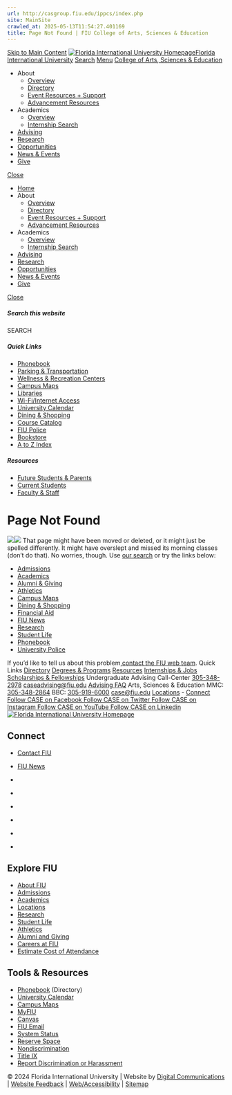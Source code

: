 ```yaml
---
url: http://casgroup.fiu.edu/ippcs/index.php
site: MainSite
crawled_at: 2025-05-13T11:54:27.401169
title: Page Not Found | FIU College of Arts, Sciences & Education
---
```


[Skip to Main Content](https://casgroup.fiu.edu/ippcs/index.php#main-content)
[![Florida International University Homepage](https://digicdn.fiu.edu/core/_assets/images/logo-top.svg)Florida International University](https://www.fiu.edu/)
[Search](https://casgroup.fiu.edu/ippcs/index.php)
[Menu](https://casgroup.fiu.edu/ippcs/index.php)
[College of Arts, Sciences & Education](https://casgroup.fiu.edu/index.html)
  * About
    * [Overview](https://casgroup.fiu.edu/about/index.html)
    * [Directory](https://casgroup.fiu.edu/about/directory/index.html)
    * [Event Resources + Support](https://casgroup.fiu.edu/about/event-resources-support/index.html)
    * [Advancement Resources](https://casgroup.fiu.edu/about/advancement-resources/index.html)
  * Academics
    * [Overview](https://casgroup.fiu.edu/academics/index.html)
    * [Internship Search](https://casgroup.fiu.edu/academics/internship-search/index.html)
  * [Advising](https://casgroup.fiu.edu/advising/index.html)
  * [Research](https://casgroup.fiu.edu/research/index.html)
  * [Opportunities](https://casgroup.fiu.edu/opportunities/index.html)
  * [News & Events](https://casgroup.fiu.edu/news-events/index.html)
  * [Give](https://casgroup.fiu.edu/give/index.html)


[Close](https://casgroup.fiu.edu/ippcs/index.php)
  * [Home](https://casgroup.fiu.edu/index.html)
  * About
    * [Overview](https://casgroup.fiu.edu/about/index.html)
    * [Directory](https://casgroup.fiu.edu/about/directory/index.html)
    * [Event Resources + Support](https://casgroup.fiu.edu/about/event-resources-support/index.html)
    * [Advancement Resources](https://casgroup.fiu.edu/about/advancement-resources/index.html)
  * Academics
    * [Overview](https://casgroup.fiu.edu/academics/index.html)
    * [Internship Search](https://casgroup.fiu.edu/academics/internship-search/index.html)
  * [Advising](https://casgroup.fiu.edu/advising/index.html)
  * [Research](https://casgroup.fiu.edu/research/index.html)
  * [Opportunities](https://casgroup.fiu.edu/opportunities/index.html)
  * [News & Events](https://casgroup.fiu.edu/news-events/index.html)
  * [Give](https://casgroup.fiu.edu/give/index.html)


[ Close ](https://casgroup.fiu.edu/ippcs/index.php)
##### Search this website
SEARCH
##### Quick Links
  * [ Phonebook](https://phonebook.fiu.edu)
  * [ Parking & Transportation](https://parking.fiu.edu/)
  * [ Wellness & Recreation Centers](https://dasa.fiu.edu/all-departments/wellness-recreation-centers/)
  * [ Campus Maps](http://campusmaps.fiu.edu/)
  * [ Libraries](https://library.fiu.edu/)
  * [ Wi-Fi/Internet Access](https://network.fiu.edu/)
  * [ University Calendar](https://calendar.fiu.edu/)
  * [ Dining & Shopping](https://shop.fiu.edu/)
  * [ Course Catalog](https://catalog.fiu.edu/)
  * [ FIU Police](https://police.fiu.edu/)
  * [ Bookstore](https://shop.fiu.edu/retail/barnes-noble/course-materials/)
  * [ A to Z Index](https://www.fiu.edu/atoz/index.html)


##### Resources
  * [ Future Students & Parents](https://www.fiu.edu/information-for/future-students-parents.html)
  * [ Current Students](https://www.fiu.edu/information-for/current-students.html)
  * [ Faculty & Staff](https://www.fiu.edu/information-for/faculty-staff.html)


# Page Not Found
![](https://digicdn.fiu.edu/core/_assets/images/roary-runner/default_100_percent/100-offline-sprite.png)![](https://digicdn.fiu.edu/core/_assets/images/roary-runner/default_200_percent/200-offline-sprite.png)
That page might have been moved or deleted, or it might just be spelled differently. It might have overslept and missed its morning classes (don’t do that).
No worries, though. Use [our search](https://casgroup.fiu.edu/ippcs/index.php) or try the links below:
  * [Admissions](https://www.fiu.edu/admissions/index.html)
  * [Academics](https://www.fiu.edu/academics/index.html)
  * [Alumni & Giving](https://www.fiu.edu/alumni-and-giving/index.html)
  * [Athletics](https://www.fiu.edu/athletics/index.html)
  * [Campus Maps](http://campusmaps.fiu.edu/)
  * [Dining & Shopping](https://shop.fiu.edu)
  * [Financial Aid](https://onestop.fiu.edu/financial-aid/)
  * [FIU News](https://news.fiu.edu/)
  * [Research](https://www.fiu.edu/research/index.html)
  * [Student Life](https://www.fiu.edu/student-life/index.html)
  * [Phonebook](https://phonebook.fiu.edu)
  * [University Police](https://police.fiu.edu/)


If you’d like to tell us about this problem,[contact the FIU web team](https://webforms.fiu.edu/view.php?id=370774).
Quick Links
[Directory](https://casgroup.fiu.edu/about/directory/index.html) [Degrees & Programs](https://casgroup.fiu.edu/academics/degrees-programs/index.html) [Resources](https://casgroup.fiu.edu/about/resources/index.html) [Internships & Jobs](https://casgroup.fiu.edu/opportunities/internships-jobs/index.html) [Scholarships & Fellowships](https://casgroup.fiu.edu/opportunities/scholarships-fellowships/index.html)
Undergraduate Advising
Call-Center [305-348-2978](tel:305-348-2978) caseadvising@fiu.edu [Advising FAQ](https://casgroup.fiu.edu/advising/frequently-asked-questions/index.html)
Arts, Sciences & Education
MMC: [305-348-2864](tel:305-348-2864) BBC: [305-919-6000](tel:305-919-6000) case@fiu.edu [Locations](https://casgroup.fiu.edu/about/locations/index.html "CASE Locations") - [Connect](https://casgroup.fiu.edu/about/connect/index.html)
[ Follow CASE on Facebook ](https://www.facebook.com/FIUCASE "Follow CASE on Facebook") [ Follow CASE on Twitter ](https://twitter.com/FIUCASE "Follow CASE on Twitter") [ Follow CASE on Instagram ](https://www.instagram.com/fiucase/ "Follow CASE on Instagram") [ Follow CASE on YouTube ](https://www.youtube.com/channel/UCqVpjyjP6PQ7NmgF0imaotQ "Follow CASE on YouTube") [ Follow CASE on Linkedin ](https://www.linkedin.com/school/fiucase/ "Follow CASE on Linkedin")
[ ![Florida International University Homepage](https://digicdn.fiu.edu/core/_assets/images/footer-logo.svg) ](https://www.fiu.edu/)
## Connect
  * [Contact FIU](https://www.fiu.edu/about/contact-us/index.html)
  * [FIU News](https://news.fiu.edu/)


  * [](https://www.instagram.com/fiuinstagram/)
  * [](https://www.linkedin.com/school/florida-international-university/)
  * [](https://www.facebook.com/floridainternational)
  * [](https://twitter.com/fiu)
  * [](https://www.youtube.com/user/FloridaInternational)
  * [](https://flickr.com/photos/fiu)


## Explore FIU
  * [About FIU](https://www.fiu.edu/about/index.html)
  * [Admissions](https://www.fiu.edu/admissions/index.html)
  * [Academics](https://www.fiu.edu/academics/index.html)
  * [Locations](https://www.fiu.edu/locations/index.html)
  * [Research](https://www.fiu.edu/research/index.html)
  * [Student Life](https://www.fiu.edu/student-life/index.html)
  * [Athletics](https://www.fiu.edu/athletics/index.html)
  * [Alumni and Giving](https://www.fiu.edu/alumni-and-giving/index.html)
  * [Careers at FIU](https://hr.fiu.edu/careers/)
  * [Estimate Cost of Attendance](https://onestop.fiu.edu/finances/estimate-your-costs/)


## Tools & Resources
  * [Phonebook](https://phonebook.fiu.edu) (Directory)
  * [University Calendar](https://calendar.fiu.edu/)
  * [Campus Maps](https://campusmaps.fiu.edu/)
  * [MyFIU](https://my.fiu.edu/)
  * [Canvas](https://canvas.fiu.edu)
  * [FIU Email](http://mail.fiu.edu/)
  * [System Status](https://fiu.service-now.com/sp?id=services_status)
  * [Reserve Space](https://reservespace.fiu.edu/make-reservation/)
  * [Nondiscrimination](https://ace.fiu.edu/civil-rights/harassment-and-discrimination/)
  * [Title IX](https://ace.fiu.edu/title-ix/)
  * [Report Discrimination or Harassment](https://report.fiu.edu/)


© 2024 Florida International University  | Website by [Digital Communications](https://stratcomm.fiu.edu/digital-print/websites/) | [Website Feedback](https://webforms.fiu.edu/view.php?id=370774&element_5=https://casgroup.fiu.edu/ippcs/index.php) | [Web/Accessibility](https://accessibility.fiu.edu/) | [Sitemap](https://casgroup.fiu.edu/sitemap.html)
